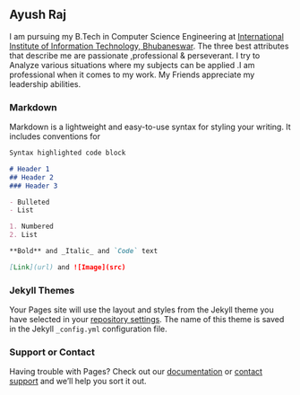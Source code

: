 ## Ayush Raj

I am pursuing my B.Tech in Computer Science Engineering at [International Institute of Information Technology, Bhubaneswar](https://www.iiit-bh.ac.in/). The three best attributes that describe me are passionate ,professional & perseverant. I try to Analyze various situations where my subjects can be applied .I am professional when it comes to my work. My Friends appreciate my leadership abilities. 

### Markdown

Markdown is a lightweight and easy-to-use syntax for styling your writing. It includes conventions for

```markdown
Syntax highlighted code block

# Header 1
## Header 2
### Header 3

- Bulleted
- List

1. Numbered
2. List

**Bold** and _Italic_ and `Code` text

[Link](url) and ![Image](src)
```

### Jekyll Themes

Your Pages site will use the layout and styles from the Jekyll theme you have selected in your [repository settings](https://github.com/satushsinha/Portfolio/settings). The name of this theme is saved in the Jekyll `_config.yml` configuration file.

### Support or Contact

Having trouble with Pages? Check out our [documentation](https://docs.github.com/categories/github-pages-basics/) or [contact support](https://github.com/contact) and we’ll help you sort it out.
